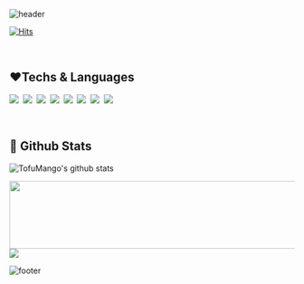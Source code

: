 ![header](https://capsule-render.vercel.app/api?type=waving&color=gradient&height=250&section=header&text=🤭%20YEJI%20Github%20🤭&fontSize=45&fontAlignY=36&animation=twinkling)

[![Hits](https://hits.seeyoufarm.com/api/count/incr/badge.svg?url=https%3A%2F%2Fgithub.com%2FTofuMango&count_bg=%23F8D1D1&title_bg=%23F8D1D1&icon=&icon_color=%23FFFFFF&title=hits&edge_flat=false)](https://hits.seeyoufarm.com)


<br>

## ❤Techs & Languages


<p>
  <img src="https://img.shields.io/badge/Python-453C67?style=flat&logo=Python&logoColor=white"/></a>&nbsp
  <img src="https://img.shields.io/badge/HTML5-46C2CB?style=flat&logo=HTML5&logoColor=white"/></a>&nbsp
  <img src="https://img.shields.io/badge/Javascript-F2F7A1?style=flat&logo=javascript&logoColor=white"/></a>&nbsp
  <img src="https://img.shields.io/badge/css-6867AC?style=flat&logo=css3&logoColor=white"/></a>&nbsp
  <img src="https://img.shields.io/badge/npm-A267AC?style=flat&logo=npm&logoColor=white"/></a>&nbsp
  <img src="https://img.shields.io/badge/C-CE7BB0?style=flat&logo=C&logoColor=white"/></a>&nbsp
  <img src="https://img.shields.io/badge/React-FFBCD1?style=flat&logo=react&logoColor=white"/></a>&nbsp
  <img src="https://img.shields.io/badge/Django-355764?style=flat&logo=django&logoColor=white"/></a>&nbsp
  <br>
</p>
<br>


## 👀 Github Stats
![TofuMango's github stats](https://github-readme-stats.vercel.app/api?username=TofuMango)
<!-- ![TofuMango's github stats](https://github-readme-stats.vercel.app/api/top-langs/?username=TofuMango&show_icons=true&layout=compact) -->
 
<a href="https://github.com/devxb/gitanimals">
  <img src="https://render.gitanimals.org/lines/TofuMango?pet-id=1" width="1000" height="120"/>
</a>
<a href="https://github.com/devxb/gitanimals">
  <img src="https://render.gitanimals.org/farms/Tofumango"/>
</a>

![footer](https://capsule-render.vercel.app/api?type=waving&color=gradient&height=150&section=footer)
